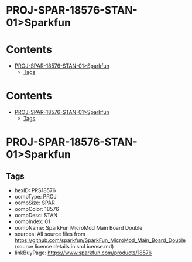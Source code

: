 
PROJ-SPAR-18576-STAN-01>Sparkfun
================================

Contents
========

* [PROJ-SPAR-18576-STAN-01>Sparkfun](#proj-spar-18576-stan-01sparkfun)
	* [Tags](#tags)

Contents
========

* [PROJ-SPAR-18576-STAN-01>Sparkfun](#proj-spar-18576-stan-01sparkfun)
	* [Tags](#tags)

# PROJ-SPAR-18576-STAN-01>Sparkfun

## Tags

- hexID: PRS18576
- oompType: PROJ
- oompSize: SPAR
- oompColor: 18576
- oompDesc: STAN
- oompIndex: 01
- oompName: SparkFun MicroMod Main Board Double
- sources: All source files from https://github.com/sparkfun/SparkFun_MicroMod_Main_Board_Double (source licence details in srcLicense.md)
- linkBuyPage: https://www.sparkfun.com/products/18576
